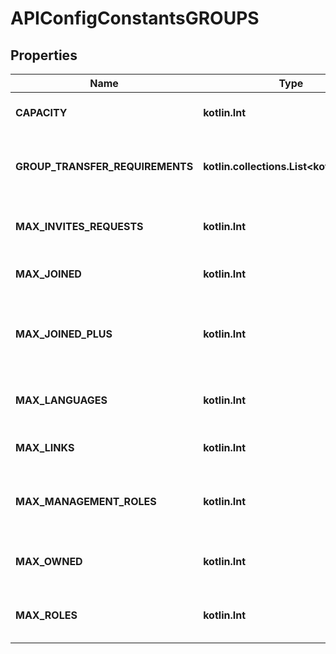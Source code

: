 
# APIConfigConstantsGROUPS

## Properties
Name | Type | Description | Notes
------------ | ------------- | ------------- | -------------
**CAPACITY** | **kotlin.Int** | Maximum group capacity |  [optional]
**GROUP_TRANSFER_REQUIREMENTS** | **kotlin.collections.List&lt;kotlin.String&gt;** | Requirements for transferring group ownership |  [optional]
**MAX_INVITES_REQUESTS** | **kotlin.Int** | Maximum number of invite requests |  [optional]
**MAX_JOINED** | **kotlin.Int** | Maximum number of joined groups |  [optional]
**MAX_JOINED_PLUS** | **kotlin.Int** | Maximum number of joined groups for VRChat Plus members |  [optional]
**MAX_LANGUAGES** | **kotlin.Int** | Maximum number of supported languages |  [optional]
**MAX_LINKS** | **kotlin.Int** | Maximum number of group links |  [optional]
**MAX_MANAGEMENT_ROLES** | **kotlin.Int** | Maximum number of management roles in a group |  [optional]
**MAX_OWNED** | **kotlin.Int** | Maximum number of groups a user can own |  [optional]
**MAX_ROLES** | **kotlin.Int** | Maximum number of roles in a group |  [optional]



